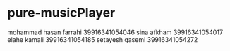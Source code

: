 # pure-musicPlayer
mohammad hasan farrahi 39916341054046
sina afkham 39916341054017
elahe kamali 39916341054185
setayesh qasemi 39916341054272
